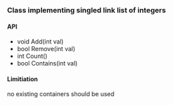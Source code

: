 <h3>Class implementing singled link list of integers</h3>

<h4>API</h4>
<ul>
	<li>void Add(int val)</li>
	<li>bool Remove(int val)</li>
	<li>int Count()</li>
	<li>bool Contains(int val)</li>
</ul>


<h4>Limitiation</h4>
no existing containers should be used